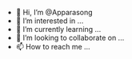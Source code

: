 - 👋 Hi, I’m @Apparasong
- 👀 I’m interested in ...
- 🌱 I’m currently learning ...
- 💞️ I’m looking to collaborate on ...
- 📫 How to reach me ...

<!---
Apparasong/Apparasong is a ✨ special ✨ repository because its `README.md` (this file) appears on your GitHub profile.
You can click the Preview link to take a look at your changes.
--->
